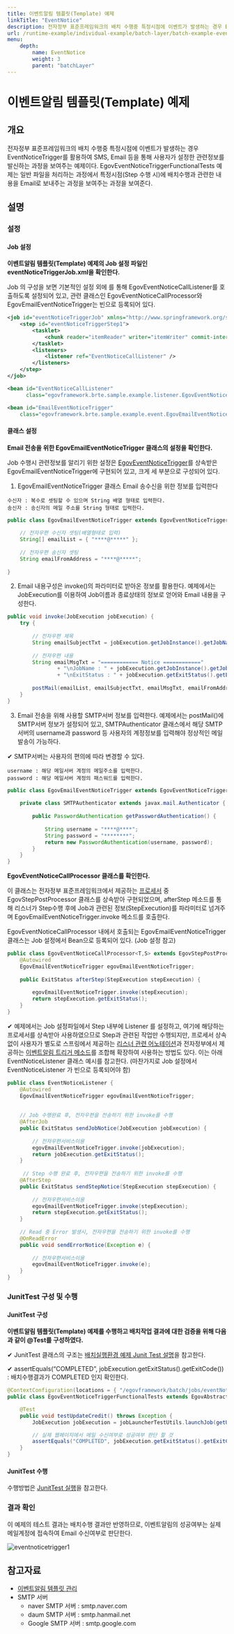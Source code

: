 ```yaml
---
title: 이벤트알림 템플릿(Template) 예제
linkTitle: "EventNotice"
description: 전자정부 표준프레임워크의 배치 수행중 특정시점에 이벤트가 발생하는 경우 EventNoticeTrigger를 활용하여 SMS, Email 등을 통해 사용자가 설정한 관련정보를 발신하는 과정을 보여주는 예제이다. EgovEventNoticeTriggerFunctionalTests 예제는 일반 파일을 처리하는 과정에서 특정시점(Step 수행 시)에 배치수행과 관련한 내용을 Email로 보내주는 과정을 보여주는 과정을 보여준다.
url: /runtime-example/individual-example/batch-layer/batch-example-event_notice_template_mgmt/
menu:
    depth:
        name: EventNotice
        weight: 3
        parent: "batchLayer"
---
```

# 이벤트알림 템플릿(Template) 예제

## 개요
전자정부 표준프레임워크의 배치 수행중 특정시점에 이벤트가 발생하는 경우 EventNoticeTrigger를 활용하여 SMS, Email 등을 통해 사용자가 설정한 관련정보를 발신하는 과정을 보여주는 예제이다. EgovEventNoticeTriggerFunctionalTests 예제는 일반 파일을 처리하는 과정에서 특정시점(Step 수행 시)에 배치수행과 관련한 내용을 Email로 보내주는 과정을 보여주는 과정을 보여준다.

## 설명
### 설정
#### Job 설정
<b>이벤트알림 템플릿(Template) 예제의 Job 설정 파일인 eventNoticeTriggerJob.xml을 확인한다.</b>

Job 의 구성을 보면 기본적인 <tasklet> 설정 외에 <listener> 를 통해 EgovEventNoticeCallListener를 호출하도록 설정되어 있고, 관련 클래스인 EgovEventNoticeCallProcessor와 EgovEmailEventNoticeTrigger는 빈으로 등록되어 있다.

```xml
<job id="eventNoticeTriggerJob" xmlns="http://www.springframework.org/schema/batch">
    <step id="eventNoticeTriggerStep1">
        <tasklet>
            <chunk reader="itemReader" writer="itemWriter" commit-interval="2" />
        </tasklet>
        <listeners>
            <listener ref="EventNoticeCallListener" />
        </listeners>
    </step>
</job>
```

```xml
<bean id="EventNoticeCallListener"
      class="egovframework.brte.sample.example.listener.EgovEventNoticeCallProcessor" />
```

```xml
<bean id="EmailEventNoticeTrigger"
	class="egovframework.brte.sample.example.event.EgovEmailEventNoticeTrigger" />
```

####  클래스 설정
<b>Email 전송을 위한 EgovEmailEventNoticeTrigger 클래스의 설정을 확인한다.</b>

Job 수행시 관련정보를 알리기 위한 설정은 [EgovEventNoticeTrigger](../../../egovframe-runtime/batch-layer/batch-core-event_notice_template_mgmt.md)를 상속받은 EgovEmailEventNoticeTrigger에 구현되어 있고, 크게 세 부분으로 구성되어 있다.

1. EgovEmailEventNoticeTrigger 클래스 Email 송수신을 위한 정보를 입력한다

```
수신자 : 복수로 셋팅할 수 있으며 String 배열 형태로 입력한다.
송신자 : 송신자의 메일 주소를 String 형태로 입력한다.
```

```java
public class EgovEmailEventNoticeTrigger extends EgovEventNoticeTrigger {
 
	// 전자우편 수신자 셋팅(배열형태로 입력)
	String[] emailList = { "****@*****" };
 
	// 전자우편 송신자 셋팅
	String emailFromAddress = "****@*****";
 
}
```

2. Email 내용구성은 invoke()의 파라미터로 받아온 정보를 활용한다. 예제에서는 JobExecution를 이용하여 Job이름과 종료상태의 정보로 얻어와 Email 내용을 구성한다.

```java
public void invoke(JobExecution jobExecution) {
	try {
 
		// 전자우편 제목
		String emailSubjectTxt = jobExecution.getJobInstance().getJobName()	+ " 의 실행 결과 보고서"; 
 
		// 전자우편 내용
		String emailMsgTxt = "============ Notice ============"
				+ "\nJobName : " + jobExecution.getJobInstance().getJobName() 
				+ "\nExitStatus : " + jobExecution.getExitStatus().getExitCode();
 
		postMail(emailList, emailSubjectTxt, emailMsgTxt, emailFromAddress);
	} 
}
```

3. Email 전송을 위해 사용할 SMTP서버 정보를 입력한다. 예제에서는 postMail()에 SMTP서버 정보가 설정되어 있고, SMTPAuthenticator 클래스에서 해당 SMTP서버의 username과 password 등 사용자의 계정정보를 입력해야 정상적인 메일발송이 가능하다.

✔ SMTP서버는 사용자의 편의에 따라 변경할 수 있다.

```
username : 해당 메일서버 계정의 메일주소를 입력한다.
password : 해당 메일서버 계정의 패스워드를 입력한다.
```

```java
public class EgovEmailEventNoticeTrigger extends EgovEventNoticeTrigger {
 
	private class SMTPAuthenticator extends javax.mail.Authenticator {
 
		public PasswordAuthentication getPasswordAuthentication() {
 
			String username = "****@****";
			String password = "********"; 
			return new PasswordAuthentication(username, password);
		}
	}
}
```

<b>EgovEventNoticeCallProcessor 클래스를 확인한다.</b>

이 클래스는 전자정부 표준프레임워크에서 제공하는 [프로세서](../../../egovframe-runtime/batch-layer/batch-core-listener.md#작업-전후처리-관리-egovprepostprocessor) 중 EgovStepPostProcessor 클래스를 상속받아 구현되었으며, afterStep 메소드를 통해 리스너가 Step수행 후에 Job과 관련된 정보(StepExecution)를 파라미터로 넘겨주며 EgovEmailEventNoticeTrigger.invoke 메소드를 호출한다.

EgovEventNoticeCallProcessor 내에서 호출되는 EgovEmailEventNoticeTrigger 클래스는 Job 설정에서 Bean으로 등록되어 있다. (Job 설정 참고)

```java
public class EgovEventNoticeCallProcessor<T,S> extends EgovStepPostProcessor<T,S> {
	@Autowired
	EgovEmailEventNoticeTrigger egovEmailEventNoticeTrigger;
 
	public ExitStatus afterStep(StepExecution stepExecution) {
 
		egovEmailEventNoticeTrigger.invoke(stepExecution);
		return stepExecution.getExitStatus();
	}
}
```

✔ 예제에서는 Job 설정파일에서 Step 내부에 Listener 를 설정하고, 여기에 해당하는 프로세서를 상속받아 사용하였으므로 Step과 관련된 작업만 수행되지만, 프로세서 상속 없이 사용자가 별도로 스프링에서 제공하는 [리스너 관련 어노테이션](../../../egovframe-runtime/batch-layer/batch-core-listener.md)과 전자정부에서 제공하는 [이벤트알림 트리거 메소드](../../../egovframe-runtime/batch-layer/batch-core-event_notice_template_mgmt#egoveventnoticetrigger)를 조합해 확장하여 사용하는 방법도 있다. 이는 아래 EventNoticeListener 클래스 예시를 참고한다. (마찬가지로 Job 설정에서 EventNoticeListener 가 빈으로 등록되어야 함)

```java
public class EventNoticeListener {
	@Autowired
	EgovEmailEventNoticeTrigger egovEmailEventNoticeTrigger;
 
 
	// Job 수행완료 후, 전자우편을 전송하기 위한 invoke를 수행
	@AfterJob
	public ExitStatus sendJobNotice(JobExecution jobExecution) {
 
		// 전자우편서비스이용
		egovEmailEventNoticeTrigger.invoke(jobExecution);
		return jobExecution.getExitStatus();
	}
 
	 // Step 수행 완료 후, 전자우편을 전송하기 위한 invoke를 수행
	@AfterStep
	public ExitStatus sendStepNotice(StepExecution stepExecution) {
 
		// 전자우편서비스이용
		egovEmailEventNoticeTrigger.invoke(stepExecution);
		return stepExecution.getExitStatus();
	}
 
	// Read 중 Error 발생시, 전자우편을 전송하기 위한 invoke를 수행
	@OnReadError
	public void sendErrorNotice(Exception e) {
 
		// 전자우편서비스이용
		egovEmailEventNoticeTrigger.invoke(e);
	}
}
```

### JunitTest 구성 및 수행
#### JunitTest 구성
<b>이벤트알림 템플릿(Template) 예제를 수행하고 배치작업 결과에 대한 검증을 위해 다음과 같이 @Test를 구성하였다.</b>

✔ JunitTest 클래스의 구조는 [배치실행환경 예제 Junit Test 설명](./batch-example-run_junit_test.md)을 참고한다.

✔ assertEquals(“COMPLETED”, jobExecution.getExitStatus().getExitCode()) : 배치수행결과가 COMPLETED 인지 확인한다.

```java
@ContextConfiguration(locations = { "/egovframework/batch/jobs/eventNoticeTriggerJob.xml" })
public class EgovEventNoticeTriggerFunctionalTests extends EgovAbstractIoSampleTests {

    @Test
    public void testUpdateCredit() throws Exception {
        JobExecution jobExecution = jobLauncherTestUtils.launchJob(getUniqueJobParameters());

        // 실제 웹페이지에서 메일 수신여부로 성공여부 판단 할 것
        assertEquals("COMPLETED", jobExecution.getExitStatus().getExitCode());
    }
}
```

#### JunitTest 수행
수행방법은 [JunitTest 실행](/egovframe-development/test-tool/test-case.md)을 참고한다.

### 결과 확인
이 예제의 테스트 결과는 배치수행 결과만 반영하므로, 이벤트알림의 성공여부는 실제 메일계정에 접속하여 Email 수신여부로 판단한다.

![eventnoticetrigger1](./images/eventnoticetrigger1.png)

## 참고자료
- [이벤트알림 템플릿 관리](/egovframe-runtime/batch-layer/batch-core-event_notice_template_mgmt.md)
- SMTP 서버
  - naver SMTP 서버 : smtp.naver.com
  - daum SMTP 서버 : smtp.hanmail.net
  - Google SMTP 서버 : smtp.google.com